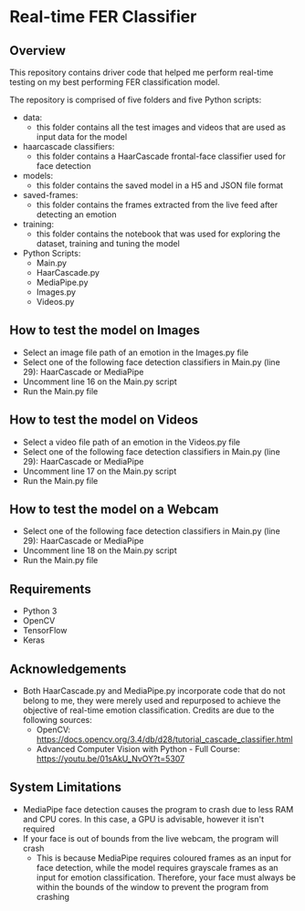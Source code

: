 # Real-time FER Classifier

## Overview
This repository contains driver code that helped me perform real-time testing on my best performing FER classification model.

The repository is comprised of five folders and five Python scripts:
- data:
    - this folder contains all the test images and videos that are used as input data for the model
- haarcascade classifiers:
    - this folder contains a HaarCascade frontal-face classifier used for face detection
- models:
    - this folder contains the saved model in a H5 and JSON file format
- saved-frames:
    - this folder contains the frames extracted from the live feed after detecting an emotion
- training:
    - this folder contains the notebook that was used for exploring the dataset, training and tuning the model
- Python Scripts:
    - Main.py
    - HaarCascade.py
    - MediaPipe.py
    - Images.py
    - Videos.py


## How to test the model on Images
- Select an image file path of an emotion in the Images.py file
- Select one of the following face detection classifiers in Main.py (line 29): HaarCascade or MediaPipe
- Uncomment line 16 on the Main.py script
- Run the Main.py file

## How to test the model on Videos
- Select a video file path of an emotion in the Videos.py file
- Select one of the following face detection classifiers in Main.py (line 29): HaarCascade or MediaPipe
- Uncomment line 17 on the Main.py script
- Run the Main.py file

## How to test the model on a Webcam
- Select one of the following face detection classifiers in Main.py (line 29): HaarCascade or MediaPipe
- Uncomment line 18 on the Main.py script
- Run the Main.py file


## Requirements
- Python 3
- OpenCV
- TensorFlow 
- Keras


## Acknowledgements
- Both HaarCascade.py and MediaPipe.py incorporate code that do not belong to me, they were merely used and repurposed to achieve the objective of real-time emotion classification. Credits are due to the following sources:
    - OpenCV: https://docs.opencv.org/3.4/db/d28/tutorial_cascade_classifier.html
    - Advanced Computer Vision with Python - Full Course: https://youtu.be/01sAkU_NvOY?t=5307


## System Limitations
- MediaPipe face detection causes the program to crash due to less RAM and CPU cores. In this case, a GPU is advisable, however it isn't required
- If your face is out of bounds from the live webcam, the program will crash
    - This is because MediaPipe requires coloured frames as an input for face detection, while the model requires grayscale frames as an input for emotion classification. Therefore, your face must always be within the bounds of the window to prevent the program from crashing
